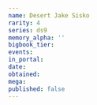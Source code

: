 ```yaml
---
name: Desert Jake Sisko
rarity: 4
series: ds9
memory_alpha: ''
bigbook_tier:
events:
in_portal:
date:
obtained:
mega:
published: false
---
```

